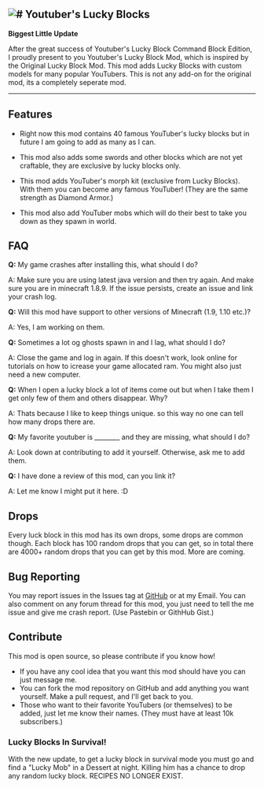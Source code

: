 ![# Youtuber's Lucky Blocks](https://raw.githubusercontent.com/spikespaz/YTLuckyBlocks/1.8.9/ytlblocks.png)
---
**Biggest Little Update**

After the great success of Youtuber's Lucky Block Command Block Edition, I proudly present to you Youtuber's Lucky Block Mod, which is inspired by the Original Lucky Block Mod. This mod adds Lucky Blocks with custom models for many popular YouTubers. This is not any add-on for the original mod, its a completely seperate mod.

---
## Features
* Right now this mod contains 40 famous YouTuber's lucky blocks but in future I am going to add as many as I can.
* This mod also adds some swords and other blocks which are not yet craftable, they are exclusive by lucky blocks only.
* This mod adds YouTuber's morph kit (exclusive from Lucky Blocks). With them you can become any famous YouTuber! (They are the same strength as Diamond Armor.)

* This mod also add YouTuber mobs which will do their best to take you down as they spawn in world.

## FAQ
**Q:** My game crashes after installing this, what should I do?

A: Make sure you are using latest java version and then try again. And make sure you are in minecraft 1.8.9. If the issue persists, create an issue and link your crash log.

**Q:** Will this mod have support to other versions of Minecraft (1.9, 1.10 etc.)?

A: Yes, I am working on them.

**Q:** Sometimes a lot og ghosts spawn in and I lag, what should I do?

A: Close the game and log in again. If this doesn't work, look online for tutorials on how to icrease your game allocated ram. You might also just need a new computer.

**Q:** When I open a lucky block a lot of items come out but when I take them I get only few of them and others disappear. Why?

A: Thats because I like to keep things unique. so this way no one can tell how many drops there are.

**Q:** My favorite youtuber is ________ and they are missing, what should I do?

A: Look down at contributing to add it yourself. Otherwise, ask me to add them.

**Q:** I have done a review of this mod, can you link it?

A: Let me know I might put it here. :D

## Drops
Every luck block in this mod has its own drops, some drops are common though. Each block has 100 random drops that you can get, so in total there are 4000+ random drops that you can get by this mod. More are coming.

## Bug Reporting
You may report issues in the Issues tag at [GitHub](https://github.com/thvardhan/Youtuber-s-Lucky-Blocks-1.8.9) or at my Email. You can also comment on any forum thread for this mod, you just need to tell the me issue and give me crash report. (Use Pastebin or GithHub Gist.)

## Contribute
This mod is open source, so please contribute if you know how!
* If you have any cool idea that you want this mod should have you can just message me.
* You can fork the mod repository on GitHub and add anything you want yourself. Make a pull request, and I'll get back to you.
* Those who want to their favorite YouTubers (or themselves) to be added, just let me know their names. (They must have at least 10k subscribers.)

### Lucky Blocks In Survival!
With the new update, to get a lucky block in survival mode you must go and find a "Lucky Mob" in a Dessert at night. Killing him has a chance to drop any random lucky block. RECIPES NO LONGER EXIST.
